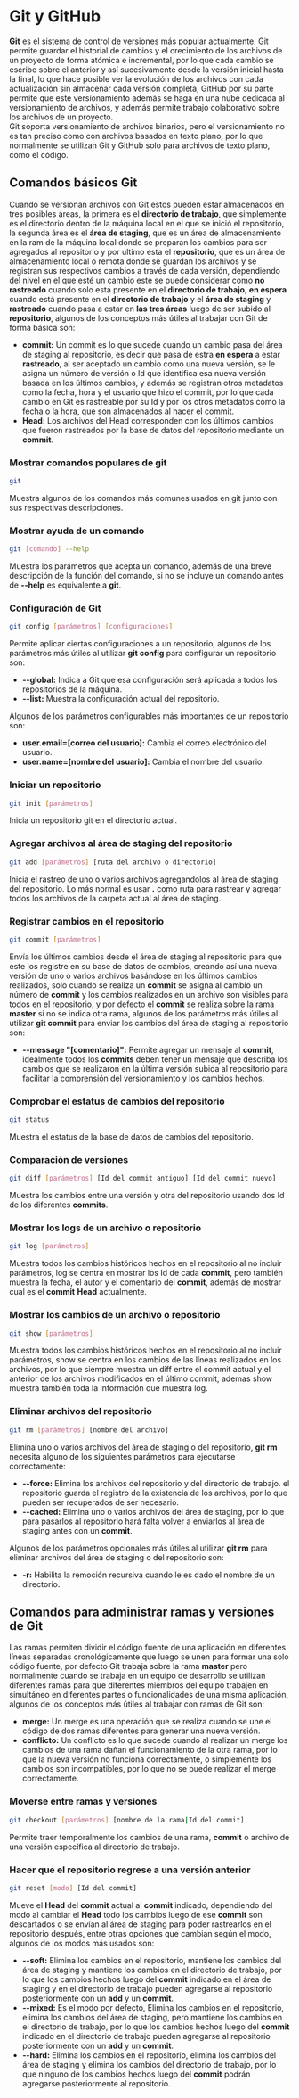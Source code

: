 # Git y GitHub

[**Git**](https://git-scm.com/) es el sistema de control de versiones más popular actualmente, Git permite guardar el historial de cambios y el crecimiento de los archivos de un proyecto de forma atómica e incremental, por lo que cada cambio se escribe sobre el anterior y así sucesivamente desde la versión inicial hasta la final, lo que hace posible ver la evolución de los archivos con cada actualización sin almacenar cada versión completa, GitHub por su parte permite que este versionamiento además se haga en una nube dedicada al versionamiento de archivos, y además permite trabajo colaborativo sobre los archivos de un proyecto.\
Git soporta versionamiento de archivos binarios, pero el versionamiento no es tan preciso como con archivos basados en texto plano, por lo que normalmente se utilizan Git y GitHub solo para archivos de texto plano, como el código.

## Comandos básicos Git

Cuando se versionan archivos con Git estos pueden estar almacenados en tres posibles áreas, la primera es el **directorio de trabajo**, que simplemente es el directorio dentro de la máquina local en el que se inició el repositorio, la segunda área es el **área de staging**, que es un área de almacenamiento en la ram de la máquina local donde se preparan los cambios para ser agregados al repositorio y por ultimo esta el **repositorio**, que es un área de almacenamiento local o remota donde se guardan los archivos y se registran sus respectivos cambios a través de cada versión, dependiendo del nivel en el que esté un cambio este se puede considerar como **no rastreado** cuando solo está presente en el **directorio de trabajo**, **en espera** cuando está presente en el **directorio de trabajo** y el **área de staging** y **rastreado** cuando pasa a estar en **las tres áreas** luego de ser subido al **repositorio**, algunos de los conceptos más útiles al trabajar con Git de forma básica son:

- **commit:** Un commit es lo que sucede cuando un cambio pasa del área de staging al repositorio, es decir que pasa de estra **en espera** a estar **rastreado**, al ser aceptado un cambio como una nueva versión, se le asigna un número de versión o Id que identifica esa nueva versión basada en los últimos cambios, y además se registran otros metadatos como la fecha, hora y el usuario que hizo el commit, por lo que cada cambio en Git es rastreable por su Id y por los otros metadatos como la fecha o la hora, que son almacenados al hacer el commit.
- **Head:** Los archivos del Head corresponden con los últimos cambios que fueron rastreados por la base de datos del repositorio mediante un **commit**.

### Mostrar comandos populares de git

```bash
git
```

Muestra algunos de los comandos más comunes usados en git junto con sus respectivas descripciones.

### Mostrar ayuda de un comando

```bash
git [comando] --help
```

Muestra los parámetros que acepta un comando, además de una breve descripción de la función del comando, si no se incluye un comando antes de **--help** es equivalente a **git**.

### Configuración de Git

```bash
git config [parámetros] [configuraciones]
```

Permite aplicar ciertas configuraciones a un repositorio, algunos de los parámetros más útiles al utilizar **git config** para configurar un repositorio son:

- **--global:** Indica a Git que esa configuración será aplicada a todos los repositorios de la máquina.
- **--list:** Muestra la configuración actual del repositorio.

Algunos de los parámetros configurables más importantes de un repositorio son:

- **user.email=[correo del usuario]:** Cambia el correo electrónico del usuario.
- **user.name=[nombre del usuario]:** Cambia el nombre del usuario.

### Iniciar un repositorio

```bash
git init [parámetros]
```

Inicia un repositorio git en el directorio actual.

### Agregar archivos al área de staging del repositorio

```bash
git add [parámetros] [ruta del archivo o directorio]
```

Inicia el rastreo de uno o varios archivos agregandolos al área de staging del repositorio. Lo más normal es usar **.** como ruta para rastrear y agregar todos los archivos de la carpeta actual al área de staging.

### Registrar cambios en el repositorio

```bash
git commit [parámetros]
```

Envía los últimos cambios desde el área de staging al repositorio para que este los registre en su base de datos de cambios, creando así una nueva versión de uno o varios archivos basándose en los últimos cambios realizados, solo cuando se realiza un **commit** se asigna al cambio un número de **commit** y los cambios realizados en un archivo son visibles para todos en el repositorio, y por defecto el **commit** se realiza sobre la rama **master** si no se indica otra rama, algunos de los parámetros más útiles al utilizar **git commit** para enviar los cambios del área de staging al repositorio son:

- **--message "[comentario]":** Permite agregar un mensaje al **commit**, idealmente todos los **commits** deben tener un mensaje que describa los cambios que se realizaron en la última versión subida al repositorio para facilitar la comprensión del versionamiento y los cambios hechos.

### Comprobar el estatus de cambios del repositorio

```bash
git status
```

Muestra el estatus de la base de datos de cambios del repositorio.

### Comparación de versiones

```bash
git diff [parámetros] [Id del commit antiguo] [Id del commit nuevo]
```

Muestra los cambios entre una versión y otra del repositorio usando dos Id de los diferentes **commits**.

### Mostrar los logs de un archivo o repositorio

```bash
git log [parámetros]
```

Muestra todos los cambios históricos hechos en el repositorio al no incluir parámetros, log se centra en mostrar los Id de cada **commit**, pero también muestra la fecha, el autor y el comentario del **commit**, además de mostrar cual es el **commit** **Head** actualmente.

### Mostrar los cambios de un archivo o repositorio

```bash
git show [parámetros]
```

Muestra todos los cambios históricos hechos en el repositorio al no incluir parámetros, show se centra en los cambios de las líneas realizados en los archivos, por lo que siempre muestra un diff entre el commit actual y el anterior de los archivos modificados en el último commit, ademas show muestra también toda la información que muestra log.

### Eliminar archivos del repositorio

```bash
git rm [parámetros] [nombre del archivo]
```

Elimina uno o varios archivos del área de staging o del repositorio, **git rm** necesita alguno de los siguientes parámetros para ejecutarse correctamente:

- **--force:** Elimina los archivos del repositorio y del directorio de trabajo. el repositorio guarda el registro de la existencia de los archivos, por lo que pueden ser recuperados de ser necesario.
- **--cached:** Elimina uno o varios archivos del área de staging, por lo que para pasarlos al repositorio hará falta volver a enviarlos al área de staging antes con un **commit**.

Algunos de los parámetros opcionales más útiles al utilizar **git rm** para eliminar archivos del área de staging o del repositorio son:

- **-r:** Habilita la remoción recursiva cuando le es dado el nombre de un directorio.

## Comandos para administrar ramas y versiones de Git

Las ramas permiten dividir el código fuente de una aplicación en diferentes líneas separadas cronológicamente que luego se unen para formar una solo código fuente, por defecto Git trabaja sobre la rama **master** pero normalmente cuando se trabaja en un equipo de desarrollo se utilizan diferentes ramas para que diferentes miembros del equipo trabajen en simultáneo en diferentes partes o funcionalidades de una misma aplicación, algunos de los conceptos más útiles al trabajar con ramas de Git son:

- **merge:** Un merge es una operación que se realiza cuando se une el código de dos ramas diferentes para generar una nueva versión.
- **conflicto:** Un conflicto es lo que sucede cuando al realizar un merge los cambios de una rama dañan el funcionamiento de la otra rama, por lo que la nueva versión no funciona correctamente, o simplemente los cambios son incompatibles, por lo que no se puede realizar el merge correctamente.

### Moverse entre ramas y versiones

```bash
git checkout [parámetros] [nombre de la rama|Id del commit]
```

Permite traer temporalmente los cambios de una rama, **commit** o archivo de una versión específica al directorio de trabajo.

### Hacer que el repositorio regrese a una versión anterior

```bash
git reset [modo] [Id del commit]
```

Mueve el **Head** del **commit** actual al **commit** indicado, dependiendo del modo al cambiar el **Head** todo los cambios luego de ese **commit** son descartados o se envían al área de staging para poder rastrearlos en el repositorio después, entre otras opciones que cambian según el modo, algunos de los modos más usados son:

- **--soft:** Elimina los cambios en el repositorio, mantiene los cambios del área de staging y mantiene los cambios en el directorio de trabajo, por lo que los cambios hechos luego del **commit** indicado en el área de staging y en el directorio de trabajo pueden agregarse al repositorio posteriormente con un **add** y un **commit**.
- **--mixed:** Es el modo por defecto, Elimina los cambios en el repositorio, elimina los cambios del área de staging, pero mantiene los cambios en el directorio de trabajo, por lo que los cambios hechos luego del **commit** indicado en el directorio de trabajo pueden agregarse al repositorio posteriormente con un **add** y un **commit**.
- **--hard:** Elimina los cambios en el repositorio, elimina los cambios del área de staging y elimina los cambios del directorio de trabajo, por lo que ninguno de los cambios hechos luego del **commit** podrán agregarse posteriormente al repositorio.
